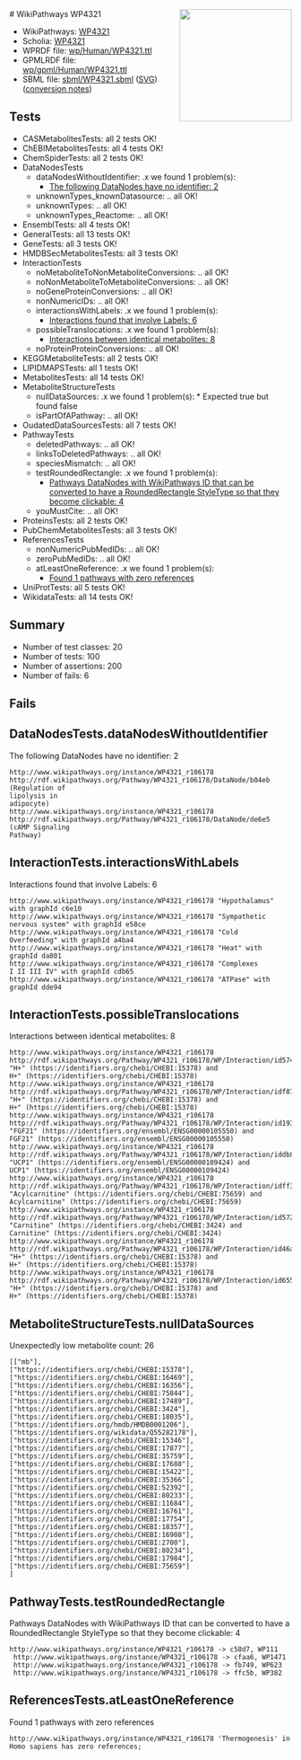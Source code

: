 <img style="float: right; width: 200px" src="../logo.png" />
# WikiPathways WP4321

* WikiPathways: [WP4321](https://identifiers.org/wikipathways:WP4321)
* Scholia: [WP4321](https://scholia.toolforge.org/wikipathways/WP4321)
* WPRDF file: [wp/Human/WP4321.ttl](../wp/Human/WP4321.ttl)
* GPMLRDF file: [wp/gpml/Human/WP4321.ttl](../wp/gpml/Human/WP4321.ttl)
* SBML file: [sbml/WP4321.sbml](../sbml/WP4321.sbml) ([SVG](../sbml/WP4321.svg)) ([conversion notes](../sbml/WP4321.txt))

## Tests
* CASMetabolitesTests: all 2 tests OK!
* ChEBIMetabolitesTests: all 4 tests OK!
* ChemSpiderTests: all 2 tests OK!
* DataNodesTests
    * dataNodesWithoutIdentifier: .x we found 1 problem(s):
        * [The following DataNodes have no identifier: 2](#d2d32fa1)
    * unknownTypes_knownDatasource: .. all OK!
    * unknownTypes: .. all OK!
    * unknownTypes_Reactome: .. all OK!
* EnsemblTests: all 4 tests OK!
* GeneralTests: all 13 tests OK!
* GeneTests: all 3 tests OK!
* HMDBSecMetabolitesTests: all 3 tests OK!
* InteractionTests
    * noMetaboliteToNonMetaboliteConversions: .. all OK!
    * noNonMetaboliteToMetaboliteConversions: .. all OK!
    * noGeneProteinConversions: .. all OK!
    * nonNumericIDs: .. all OK!
    * interactionsWithLabels: .x we found 1 problem(s):
        * [Interactions found that involve Labels: 6](#630d267d)
    * possibleTranslocations: .x we found 1 problem(s):
        * [Interactions between identical metabolites: 8](#d59038cb)
    * noProteinProteinConversions: .. all OK!
* KEGGMetaboliteTests: all 2 tests OK!
* LIPIDMAPSTests: all 1 tests OK!
* MetabolitesTests: all 14 tests OK!
* MetaboliteStructureTests
    * nullDataSources: .x we found 1 problem(s):
            * Expected true but found false
    * isPartOfAPathway: .. all OK!
* OudatedDataSourcesTests: all 7 tests OK!
* PathwayTests
    * deletedPathways: .. all OK!
    * linksToDeletedPathways: .. all OK!
    * speciesMismatch: .. all OK!
    * testRoundedRectangle: .x we found 1 problem(s):
        * [Pathways DataNodes with WikiPathways ID that can be converted to have a RoundedRectangle StyleType so that they become clickable: 4](#9fbad3ce)
    * youMustCite: .. all OK!
* ProteinsTests: all 2 tests OK!
* PubChemMetabolitesTests: all 3 tests OK!
* ReferencesTests
    * nonNumericPubMedIDs: .. all OK!
    * zeroPubMedIDs: .. all OK!
    * atLeastOneReference: .x we found 1 problem(s):
        * [Found 1 pathways with zero references](#35eb778e)
* UniProtTests: all 5 tests OK!
* WikidataTests: all 14 tests OK!


## Summary

* Number of test classes: 20
* Number of tests: 100
* Number of assertions: 200
* Number of fails: 6

## Fails

<a name="d2d32fa1" />

## DataNodesTests.dataNodesWithoutIdentifier

The following DataNodes have no identifier: 2
```
http://www.wikipathways.org/instance/WP4321_r106178 http://rdf.wikipathways.org/Pathway/WP4321_r106178/DataNode/b04eb (Regulation of
lipolysis in 
adipocyte)
http://www.wikipathways.org/instance/WP4321_r106178 http://rdf.wikipathways.org/Pathway/WP4321_r106178/DataNode/de6e5 (cAMP Signaling
Pathway)
```

<a name="630d267d" />

## InteractionTests.interactionsWithLabels

Interactions found that involve Labels: 6
```
http://www.wikipathways.org/instance/WP4321_r106178 "Hypothalamus" with graphId c6e10
http://www.wikipathways.org/instance/WP4321_r106178 "Sympathetic nervous system" with graphId e58ce
http://www.wikipathways.org/instance/WP4321_r106178 "Cold
Overfeeding" with graphId a4ba4
http://www.wikipathways.org/instance/WP4321_r106178 "Heat" with graphId da801
http://www.wikipathways.org/instance/WP4321_r106178 "Complexes
I II III IV" with graphId cdb65
http://www.wikipathways.org/instance/WP4321_r106178 "ATPase" with graphId dde94
```

<a name="d59038cb" />

## InteractionTests.possibleTranslocations

Interactions between identical metabolites: 8
```
http://www.wikipathways.org/instance/WP4321_r106178 http://rdf.wikipathways.org/Pathway/WP4321_r106178/WP/Interaction/id574106d "H+" (https://identifiers.org/chebi/CHEBI:15378) and 
H+" (https://identifiers.org/chebi/CHEBI:15378)
http://www.wikipathways.org/instance/WP4321_r106178 http://rdf.wikipathways.org/Pathway/WP4321_r106178/WP/Interaction/idf871240e "H+" (https://identifiers.org/chebi/CHEBI:15378) and 
H+" (https://identifiers.org/chebi/CHEBI:15378)
http://www.wikipathways.org/instance/WP4321_r106178 http://rdf.wikipathways.org/Pathway/WP4321_r106178/WP/Interaction/id193a33aa "FGF21" (https://identifiers.org/ensembl/ENSG00000105550) and 
FGF21" (https://identifiers.org/ensembl/ENSG00000105550)
http://www.wikipathways.org/instance/WP4321_r106178 http://rdf.wikipathways.org/Pathway/WP4321_r106178/WP/Interaction/iddb8c0b62 "UCP1" (https://identifiers.org/ensembl/ENSG00000109424) and 
UCP1" (https://identifiers.org/ensembl/ENSG00000109424)
http://www.wikipathways.org/instance/WP4321_r106178 http://rdf.wikipathways.org/Pathway/WP4321_r106178/WP/Interaction/idff31b704 "Acylcarnitine" (https://identifiers.org/chebi/CHEBI:75659) and 
Acylcarnitine" (https://identifiers.org/chebi/CHEBI:75659)
http://www.wikipathways.org/instance/WP4321_r106178 http://rdf.wikipathways.org/Pathway/WP4321_r106178/WP/Interaction/id57294529 "Carnitine" (https://identifiers.org/chebi/CHEBI:3424) and 
Carnitine" (https://identifiers.org/chebi/CHEBI:3424)
http://www.wikipathways.org/instance/WP4321_r106178 http://rdf.wikipathways.org/Pathway/WP4321_r106178/WP/Interaction/id46a8e9e5 "H+" (https://identifiers.org/chebi/CHEBI:15378) and 
H+" (https://identifiers.org/chebi/CHEBI:15378)
http://www.wikipathways.org/instance/WP4321_r106178 http://rdf.wikipathways.org/Pathway/WP4321_r106178/WP/Interaction/id655271cc "H+" (https://identifiers.org/chebi/CHEBI:15378) and 
H+" (https://identifiers.org/chebi/CHEBI:15378)
```

<a name="919041ae" />

## MetaboliteStructureTests.nullDataSources

Unexpectedly low metabolite count: 26
```
[["mb"],
["https://identifiers.org/chebi/CHEBI:15378"],
["https://identifiers.org/chebi/CHEBI:16469"],
["https://identifiers.org/chebi/CHEBI:16356"],
["https://identifiers.org/chebi/CHEBI:75844"],
["https://identifiers.org/chebi/CHEBI:17489"],
["https://identifiers.org/chebi/CHEBI:3424"],
["https://identifiers.org/chebi/CHEBI:18035"],
["https://identifiers.org/hmdb/HMDB0001206"],
["https://identifiers.org/wikidata/Q55282178"],
["https://identifiers.org/chebi/CHEBI:15346"],
["https://identifiers.org/chebi/CHEBI:17877"],
["https://identifiers.org/chebi/CHEBI:35759"],
["https://identifiers.org/chebi/CHEBI:17688"],
["https://identifiers.org/chebi/CHEBI:15422"],
["https://identifiers.org/chebi/CHEBI:35366"],
["https://identifiers.org/chebi/CHEBI:52392"],
["https://identifiers.org/chebi/CHEBI:80233"],
["https://identifiers.org/chebi/CHEBI:11684"],
["https://identifiers.org/chebi/CHEBI:16761"],
["https://identifiers.org/chebi/CHEBI:17754"],
["https://identifiers.org/chebi/CHEBI:18357"],
["https://identifiers.org/chebi/CHEBI:16908"],
["https://identifiers.org/chebi/CHEBI:2700"],
["https://identifiers.org/chebi/CHEBI:80234"],
["https://identifiers.org/chebi/CHEBI:17984"],
["https://identifiers.org/chebi/CHEBI:75659"]
]
```

<a name="9fbad3ce" />

## PathwayTests.testRoundedRectangle

Pathways DataNodes with WikiPathways ID that can be converted to have a RoundedRectangle StyleType so that they become clickable: 4
```
http://www.wikipathways.org/instance/WP4321_r106178 -> c58d7, WP111
 http://www.wikipathways.org/instance/WP4321_r106178 -> cfaa6, WP1471
 http://www.wikipathways.org/instance/WP4321_r106178 -> fb749, WP623
 http://www.wikipathways.org/instance/WP4321_r106178 -> ffc5b, WP382
 ```

<a name="35eb778e" />

## ReferencesTests.atLeastOneReference

Found 1 pathways with zero references
```
http://www.wikipathways.org/instance/WP4321_r106178 'Thermogenesis' in Homo sapiens has zero references; 
```

